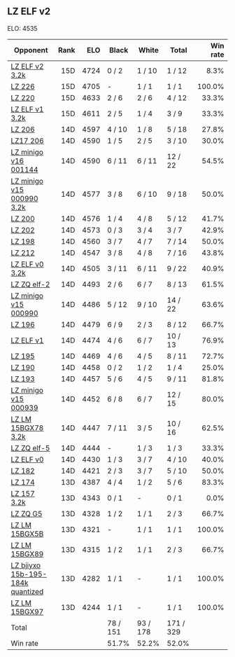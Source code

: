 ## LZ ELF v2 ##

ELO: 4535

Opponent | Rank | ELO | Black | White | Total | Win rate
---------|-----:|----:|-------|-------|-------|-------:
[LZ ELF v2 3.2k](LZ%20ELF%20v2%203.2k.md) | 15D | 4724 | 0 / 2 | 1 / 10 | 1 / 12 | 8.3%
[LZ 226](LZ%20226.md) | 15D | 4705 | - | 1 / 1 | 1 / 1 | 100.0%
[LZ 220](LZ%20220.md) | 15D | 4633 | 2 / 6 | 2 / 6 | 4 / 12 | 33.3%
[LZ ELF v1 3.2k](LZ%20ELF%20v1%203.2k.md) | 15D | 4611 | 2 / 5 | 1 / 4 | 3 / 9 | 33.3%
[LZ 206](LZ%20206.md) | 14D | 4597 | 4 / 10 | 1 / 8 | 5 / 18 | 27.8%
[LZ17 206](LZ17%20206.md) | 14D | 4590 | 1 / 5 | 2 / 5 | 3 / 10 | 30.0%
[LZ minigo v16 001144](LZ%20minigo%20v16%20001144.md) | 14D | 4590 | 6 / 11 | 6 / 11 | 12 / 22 | 54.5%
[LZ minigo v15 000990 3.2k](LZ%20minigo%20v15%20000990%203.2k.md) | 14D | 4577 | 3 / 8 | 6 / 10 | 9 / 18 | 50.0%
[LZ 200](LZ%20200.md) | 14D | 4576 | 1 / 4 | 4 / 8 | 5 / 12 | 41.7%
[LZ 202](LZ%20202.md) | 14D | 4573 | 0 / 3 | 3 / 4 | 3 / 7 | 42.9%
[LZ 198](LZ%20198.md) | 14D | 4560 | 3 / 7 | 4 / 7 | 7 / 14 | 50.0%
[LZ 212](LZ%20212.md) | 14D | 4547 | 3 / 8 | 4 / 8 | 7 / 16 | 43.8%
[LZ ELF v0 3.2k](LZ%20ELF%20v0%203.2k.md) | 14D | 4505 | 3 / 11 | 6 / 11 | 9 / 22 | 40.9%
[LZ ZQ elf-2](LZ%20ZQ%20elf-2.md) | 14D | 4493 | 2 / 6 | 6 / 7 | 8 / 13 | 61.5%
[LZ minigo v15 000990](LZ%20minigo%20v15%20000990.md) | 14D | 4486 | 5 / 12 | 9 / 10 | 14 / 22 | 63.6%
[LZ 196](LZ%20196.md) | 14D | 4479 | 6 / 9 | 2 / 3 | 8 / 12 | 66.7%
[LZ ELF v1](LZ%20ELF%20v1.md) | 14D | 4474 | 4 / 6 | 6 / 7 | 10 / 13 | 76.9%
[LZ 195](LZ%20195.md) | 14D | 4469 | 4 / 6 | 4 / 5 | 8 / 11 | 72.7%
[LZ 190](LZ%20190.md) | 14D | 4458 | 0 / 2 | 1 / 2 | 1 / 4 | 25.0%
[LZ 193](LZ%20193.md) | 14D | 4457 | 5 / 6 | 4 / 5 | 9 / 11 | 81.8%
[LZ minigo v15 000939](LZ%20minigo%20v15%20000939.md) | 14D | 4452 | 6 / 8 | 6 / 7 | 12 / 15 | 80.0%
[LZ LM 15BGX78 3.2k](LZ%20LM%2015BGX78%203.2k.md) | 14D | 4447 | 7 / 11 | 3 / 5 | 10 / 16 | 62.5%
[LZ ZQ elf-5](LZ%20ZQ%20elf-5.md) | 14D | 4444 | - | 1 / 3 | 1 / 3 | 33.3%
[LZ ELF v0](LZ%20ELF%20v0.md) | 14D | 4430 | 1 / 3 | 3 / 7 | 4 / 10 | 40.0%
[LZ 182](LZ%20182.md) | 14D | 4421 | 2 / 3 | 3 / 7 | 5 / 10 | 50.0%
[LZ 174](LZ%20174.md) | 13D | 4387 | 4 / 4 | 1 / 2 | 5 / 6 | 83.3%
[LZ 157 3.2k](LZ%20157%203.2k.md) | 13D | 4343 | 0 / 1 | - | 0 / 1 | 0.0%
[LZ ZQ G5](LZ%20ZQ%20G5.md) | 13D | 4328 | 1 / 2 | 1 / 1 | 2 / 3 | 66.7%
[LZ LM 15BGX5B](LZ%20LM%2015BGX5B.md) | 13D | 4321 | - | 1 / 1 | 1 / 1 | 100.0%
[LZ LM 15BGX89](LZ%20LM%2015BGX89.md) | 13D | 4315 | 1 / 2 | 1 / 1 | 2 / 3 | 66.7%
[LZ bjiyxo 15b-195-184k quantized](LZ%20bjiyxo%2015b-195-184k%20quantized.md) | 13D | 4282 | 1 / 1 | - | 1 / 1 | 100.0%
[LZ LM 15BGX97](LZ%20LM%2015BGX97.md) | 13D | 4244 | 1 / 1 | - | 1 / 1 | 100.0%
Total | | | 78 / 151 | 93 / 178 | 171 / 329 | 
Win rate| | | 51.7% | 52.2% | 52.0% | 
